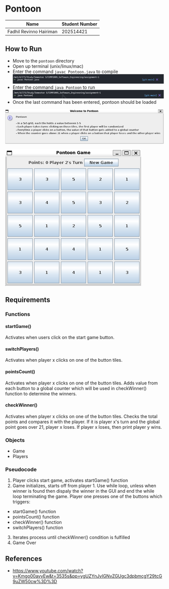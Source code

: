 # Pontoon

| Name | Student Number |
|----------|----------|
| Fadhil Revinno Hairiman    | 202514421   |


## How to Run
- Move to the `pontoon` directory
- Open up terminal (unix/linux/mac)
- Enter the command `javac Pontoon.java` to compile 
![alt text](img/compile.png)
- Enter the command `java Pontoon` to run
![alt text](img/run.png)
- Once the last command has been entered, pontoon should be loaded

![alt text](img/welcome-pontoon.png)

![alt text](img/pontoon-game.png)



## Requirements
### Functions


#### **startGame()**
Activates when users click on the start game button.

#### **switchPlayers()**
Activates when player x clicks on one of the button tiles.

#### **pointsCount()**
Activates when player x clicks on one of the button tiles. Adds value from each button to a global counter which will be used in checkWinner() function to determine the winners.


#### **checkWinner()**
Activates when player x clicks on one of the button tiles. Checks the total points and compares it with the player. If it is player x's turn and the global point goes over 21, player x loses. If player x loses, then print player y wins. 



### Objects
- Game
- Players

### Pseudocode
1. Player clicks start game, activates startGame() function
2. Game initializes, starts off from player 1. Use while loop, unless when winner is found then dispaly the winner in the GUI and end the while loop terminating the game. Player one presses one of the buttons which triggers:
- startGame() function
- pointsCount() function
- checkWinner() function
- switchPlayers() function
3. Iterates process until checkWinner() condition is fulfilled
4. Game Over

## References
- https://www.youtube.com/watch?v=Kmgo00avvEw&t=3535s&pp=ygUZYnJvIGNvZGUgc3dpbmcgY29tcG9uZW50cw%3D%3D
